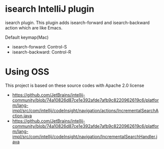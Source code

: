 # isearch IntelliJ plugin
isearch plugin.
This plugin adds isearch-forward and isearch-backward action which are like Emacs.

Default keymap(Mac)

* isearch-forward:  Control-S
* isearch-backward: Control-R

# Using OSS
This project is based on these source codes with Apache 2.0 license

* https://github.com/JetBrains/intellij-community/blob/74a10826d87ce1e392afde7afb9c8220962619c6/platform/lang-impl/src/com/intellij/codeInsight/navigation/actions/IncrementalSearchAction.java
* https://github.com/JetBrains/intellij-community/blob/74a10826d87ce1e392afde7afb9c8220962619c6/platform/lang-impl/src/com/intellij/codeInsight/navigation/IncrementalSearchHandler.java
